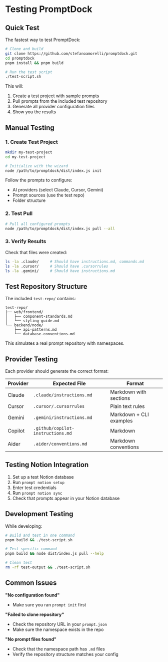 # Testing PromptDock

## Quick Test

The fastest way to test PromptDock:

```bash
# Clone and build
git clone https://github.com/stefanoamorelli/promptdock.git
cd promptdock
pnpm install && pnpm build

# Run the test script
./test-script.sh
```

This will:
1. Create a test project with sample prompts
2. Pull prompts from the included test repository
3. Generate all provider configuration files
4. Show you the results

## Manual Testing

### 1. Create Test Project

```bash
mkdir my-test-project
cd my-test-project

# Initialize with the wizard
node /path/to/promptdock/dist/index.js init
```

Follow the prompts to configure:
- AI providers (select Claude, Cursor, Gemini)
- Prompt sources (use the test repo)
- Folder structure

### 2. Test Pull

```bash
# Pull all configured prompts
node /path/to/promptdock/dist/index.js pull --all
```

### 3. Verify Results

Check that files were created:
```bash
ls -la .claude/     # Should have instructions.md, commands.md
ls -la .cursor/     # Should have .cursorrules
ls -la .gemini/     # Should have instructions.md
```

## Test Repository Structure

The included `test-repo/` contains:

```
test-repo/
├── web/frontend/
│   ├── component-standards.md
│   └── styling-guide.md
└── backend/node/
    ├── api-patterns.md
    └── database-conventions.md
```

This simulates a real prompt repository with namespaces.

## Provider Testing

Each provider should generate the correct format:

| Provider | Expected File | Format |
|----------|---------------|---------|
| Claude | `.claude/instructions.md` | Markdown with sections |
| Cursor | `.cursor/.cursorrules` | Plain text rules |
| Gemini | `.gemini/instructions.md` | Markdown + CLI examples |
| Copilot | `.github/copilot-instructions.md` | Markdown |
| Aider | `.aider/conventions.md` | Markdown conventions |

## Testing Notion Integration

1. Set up a test Notion database
2. Run `prompt notion setup`
3. Enter test credentials
4. Run `prompt notion sync`
5. Check that prompts appear in your Notion database

## Development Testing

While developing:

```bash
# Build and test in one command
pnpm build && ./test-script.sh

# Test specific command
pnpm build && node dist/index.js pull --help

# Clean test
rm -rf test-output && ./test-script.sh
```

## Common Issues

**"No configuration found"**
- Make sure you ran `prompt init` first

**"Failed to clone repository"** 
- Check the repository URL in your `prompt.json`
- Make sure the namespace exists in the repo

**"No prompt files found"**
- Check that the namespace path has `.md` files
- Verify the repository structure matches your config